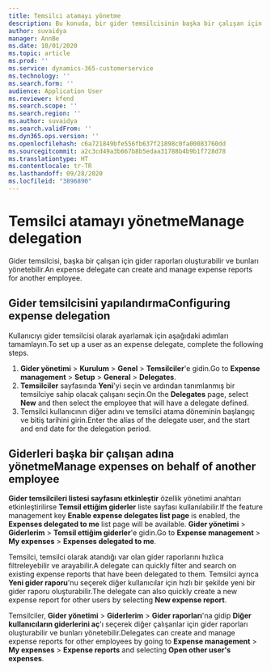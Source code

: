 ```yaml
---
title: Temsilci atamayı yönetme
description: Bu konuda, bir gider temsilcisinin başka bir çalışan için gider raporları oluşturması ve bunları yönetmesi hakkında bilgiler sağlanmaktadır.
author: suvaidya
manager: AnnBe
ms.date: 10/01/2020
ms.topic: article
ms.prod: ''
ms.service: dynamics-365-customerservice
ms.technology: ''
ms.search.form: ''
audience: Application User
ms.reviewer: kfend
ms.search.scope: ''
ms.search.region: ''
ms.author: suvaidya
ms.search.validFrom: ''
ms.dyn365.ops.version: ''
ms.openlocfilehash: c6a721849bfe556fb637f21898c0fa00083760dd
ms.sourcegitcommit: a2c3cd49a3b667b8b5edaa31788b4b9b1f728d78
ms.translationtype: HT
ms.contentlocale: tr-TR
ms.lasthandoff: 09/28/2020
ms.locfileid: "3896890"
---
```

# <a name="manage-delegation"></a><span data-ttu-id="d392d-103">Temsilci atamayı yönetme</span><span class="sxs-lookup"><span data-stu-id="d392d-103">Manage delegation</span></span>
<span data-ttu-id="d392d-104">Gider temsilcisi, başka bir çalışan için gider raporları oluşturabilir ve bunları yönetebilir.</span><span class="sxs-lookup"><span data-stu-id="d392d-104">An expense delegate can create and manage expense reports for another employee.</span></span>

## <a name="configuring-expense-delegation"></a><span data-ttu-id="d392d-105">Gider temsilcisini yapılandırma</span><span class="sxs-lookup"><span data-stu-id="d392d-105">Configuring expense delegation</span></span>

<span data-ttu-id="d392d-106">Kullanıcıyı gider temsilcisi olarak ayarlamak için aşağıdaki adımları tamamlayın.</span><span class="sxs-lookup"><span data-stu-id="d392d-106">To set up a user as an expense delegate, complete the following steps.</span></span> 
1. <span data-ttu-id="d392d-107">**Gider yönetimi** > **Kurulum** > **Genel** > **Temsilciler**'e gidin.</span><span class="sxs-lookup"><span data-stu-id="d392d-107">Go to **Expense management** > **Setup** > **General** > **Delegates**.</span></span> 
2. <span data-ttu-id="d392d-108">**Temsilciler** sayfasında **Yeni**'yi seçin ve ardından tanımlanmış bir temsilciye sahip olacak çalışanı seçin.</span><span class="sxs-lookup"><span data-stu-id="d392d-108">On the **Delegates** page, select **New** and then select the employee that will have a delegate defined.</span></span> 
3. <span data-ttu-id="d392d-109">Temsilci kullanıcının diğer adını ve temsilci atama döneminin başlangıç ve bitiş tarihini girin.</span><span class="sxs-lookup"><span data-stu-id="d392d-109">Enter the alias of the delegate user, and the start and end date for the delegation period.</span></span>

## <a name="manage-expenses-on-behalf-of-another-employee"></a><span data-ttu-id="d392d-110">Giderleri başka bir çalışan adına yönetme</span><span class="sxs-lookup"><span data-stu-id="d392d-110">Manage expenses on behalf of another employee</span></span>

<span data-ttu-id="d392d-111">**Gider temsilcileri listesi sayfasını etkinleştir** özellik yönetimi anahtarı etkinleştirilirse **Temsil ettiğim giderler** liste sayfası kullanılabilir.</span><span class="sxs-lookup"><span data-stu-id="d392d-111">If the feature management key **Enable expense delegates list page** is enabled, the **Expenses delegated to me** list page will be available.</span></span> <span data-ttu-id="d392d-112">**Gider yönetimi** > **Giderlerim** > **Temsil ettiğim giderler**'e gidin.</span><span class="sxs-lookup"><span data-stu-id="d392d-112">Go to **Expense management** > **My expenses** > **Expenses delegated to me**.</span></span>

<span data-ttu-id="d392d-113">Temsilci, temsilci olarak atandığı var olan gider raporlarını hızlıca filtreleyebilir ve arayabilir.</span><span class="sxs-lookup"><span data-stu-id="d392d-113">A delegate can quickly filter and search on existing expense reports that have been delegated to them.</span></span> <span data-ttu-id="d392d-114">Temsilci ayrıca **Yeni gider raporu**'nu seçerek diğer kullanıcılar için hızlı bir şekilde yeni bir gider raporu oluşturabilir.</span><span class="sxs-lookup"><span data-stu-id="d392d-114">The delegate can also quickly create a new expense report for other users by selecting **New expense report**.</span></span>

<span data-ttu-id="d392d-115">Temsilciler, **Gider yönetimi** > **Giderlerim** > **Gider raporları**'na gidip **Diğer kullanıcıların giderlerini aç**'ı seçerek diğer çalışanlar için gider raporları oluşturabilir ve bunları yönetebilir.</span><span class="sxs-lookup"><span data-stu-id="d392d-115">Delegates can create and manage expense reports for other employees by going to **Expense management** > **My expenses** > **Expense reports** and selecting **Open other user's expenses**.</span></span>
